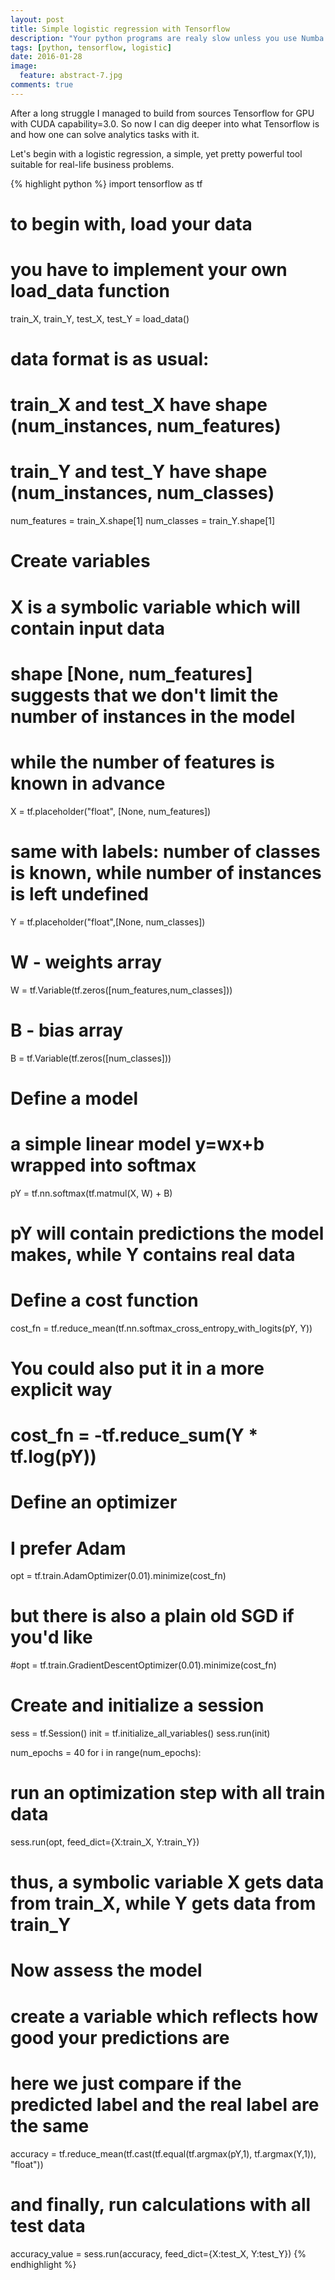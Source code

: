 ```yaml
---
layout: post
title: Simple logistic regression with Tensorflow
description: "Your python programs are realy slow unless you use Numba. Part 2."
tags: [python, tensorflow, logistic]
date: 2016-01-28
image:
  feature: abstract-7.jpg
comments: true
---
```


After a long struggle I managed to build from sources Tensorflow for GPU with CUDA capability=3.0.
So now I can dig deeper into what Tensorflow is and how one can solve analytics tasks with it.

Let's begin with a logistic regression, a simple, yet pretty powerful tool suitable for real-life business problems.

{% highlight python %}
import tensorflow as tf

# to begin with, load your data
# you have to implement your own load_data function
train_X, train_Y, test_X, test_Y = load_data()

# data format is as usual:
# train_X and test_X have shape (num_instances, num_features)
# train_Y and test_Y have shape (num_instances, num_classes)
num_features = train_X.shape[1]
num_classes = train_Y.shape[1]

# Create variables
# X is a symbolic variable which will contain input data
# shape [None, num_features] suggests that we don't limit the number of instances in the model
# while the number of features is known in advance
X = tf.placeholder("float", [None, num_features])
# same with labels: number of classes is known, while number of instances is left undefined
Y = tf.placeholder("float",[None, num_classes])

# W - weights array
W = tf.Variable(tf.zeros([num_features,num_classes]))
# B - bias array
B = tf.Variable(tf.zeros([num_classes]))

# Define a model
# a simple linear model y=wx+b wrapped into softmax
pY = tf.nn.softmax(tf.matmul(X, W) + B)
# pY will contain predictions the model makes, while Y contains real data

# Define a cost function
cost_fn = tf.reduce_mean(tf.nn.softmax_cross_entropy_with_logits(pY, Y))
# You could also put it in a more explicit way
# cost_fn = -tf.reduce_sum(Y * tf.log(pY))

# Define an optimizer
# I prefer Adam
opt = tf.train.AdamOptimizer(0.01).minimize(cost_fn)
# but there is also a plain old SGD if you'd like
#opt = tf.train.GradientDescentOptimizer(0.01).minimize(cost_fn)

# Create and initialize a session
sess = tf.Session()
init = tf.initialize_all_variables()
sess.run(init)

num_epochs = 40
for i in range(num_epochs):
  # run an optimization step with all train data
  sess.run(opt, feed_dict={X:train_X, Y:train_Y})
  # thus, a symbolic variable X gets data from train_X, while Y gets data from train_Y

# Now assess the model
# create a variable which reflects how good your predictions are
# here we just compare if the predicted label and the real label are the same
accuracy = tf.reduce_mean(tf.cast(tf.equal(tf.argmax(pY,1), tf.argmax(Y,1)), "float"))
# and finally, run calculations with all test data
accuracy_value = sess.run(accuracy, feed_dict={X:test_X, Y:test_Y})
{% endhighlight %}

